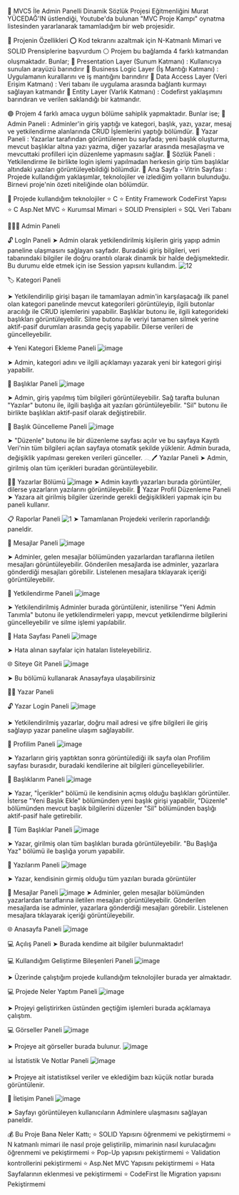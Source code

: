 💠 MVC5 İle Admin Panelli Dinamik Sözlük Projesi
Eğitmenliğini Murat YÜCEDAĞ'IN üstlendiği, Youtube'da bulunan "MVC Proje Kampı" oynatma listesinden yararlanarak tamamladığım bir web projesidir.

💠 Projenin Özellikleri
⭕ Kod tekrarını azaltmak için N-Katmanlı Mimari ve SOLID Prensiplerine başvurdum
⚪ Projem bu bağlamda 4 farklı katmandan oluşmaktadır. Bunlar;
🔸 Presentation Layer (Sunum Katmanı) : Kullanıcıya sunulan arayüzü barındırır
🔸 Business Logic Layer (İş Mantığı Katmanı) : Uygulamanın kurallarını ve iş mantığını barındırır
🔸 Data Access Layer (Veri Erişim Katmanı) : Veri tabanı ile uygulama arasında bağlantı kurmayı sağlayan katmandır
🔸 Entity Layer (Varlık Katmanı) : Codefirst yaklaşımını barındıran ve verilen saklandığı bir katmandır.

🟣 Projem 4 farklı amaca uygun bölüme sahiplik yapmaktadır. Bunlar ise;
🔹 Admin Paneli : Adminler'in giriş yaptığı ve kategori, başlık, yazı, yazar, mesaj ve yetkilendirme alanlarında CRUD İşlemlerini yaptığı bölümdür.
🔹 Yazar Paneli : Yazarlar tarafından görüntülenen bu sayfada; yeni başlık oluşturma, mevcut başlıklar altına yazı yazma, diğer yazarlar arasında mesajlaşma ve mevcuttaki profilleri için düzenleme yapmasını sağlar.
🔹 Sözlük Paneli : Yetkilendirme ile birlikte login işlemi yapılmadan herkesin girip tüm başlıklar altındaki yazıları görüntüleyebildiği bölümdür.
🔹 Ana Sayfa - Vitrin Sayfası : Projede kullandığım yaklaşımlar, teknolojiler ve izlediğim yolların bulunduğu. Birnevi proje'nin özeti niteliğinde olan bölümdür.

🔵 Projede kullandığım teknolojiler
⭐ C
⭐ Entity Framework CodeFirst Yapısı
⭐ C Asp.Net MVC
⭐ Kurumsal Mimari
⭐ SOLID Prensipleri
⭐ SQL Veri Tabanı

🧑🏻‍💻 Admin Paneli


🔓 LogIn Paneli
➤ Admin olarak yetkilendirilmiş kişilerin giriş yapıp admin paneline ulaşmasını sağlayan sayfadır. Buradaki giriş bilgileri, veri tabanındaki bilgiler ile doğru orantılı olarak dinamik bir halde değişmektedir. Bu durumu elde etmek için ise Session yapısını kullandım.
![12](https://github.com/user-attachments/assets/fc264a1e-0e64-43c8-98f0-38b8bf964cb3)

🏷️ Kategori Paneli

➤ Yetkilendirilip girişi başarı ile tamamlayan admin'in karşılaşacağı ilk panel olan kategori panelinde mevcut kategorileri görüntüleyip, ilgili butonlar aracılığı ile CRUD işlemlerini yapabilir. Başlıklar butonu ile, ilgili kategorideki başlıkları görüntüleyebilir. Silme butonu ile veriyi tamamen silmek yerine aktif-pasif durumları arasında geçiş yapabilir. Dilerse verileri de güncelleyebilir.

➕ Yeni Kategori Ekleme Paneli
![image](https://github.com/user-attachments/assets/c3499f1e-c452-4122-80ee-4acb0c9839bd)

➤ Admin, kategori adını ve ilgili açıklamayı yazarak yeni bir kategori girişi yapabilir.

📣 Başlıklar Paneli
![image](https://github.com/user-attachments/assets/3577d08f-00e2-43b3-af9a-455dbcb24afb)

➤ Admin, giriş yapılmış tüm bilgileri görüntüleyebilir. Sağ tarafta bulunan "Yazılar" butonu ile, ilgili başlığa ait yazıları görüntüleyebilir. "Sil" butonu ile birlikte başlıkları aktif-pasif olarak değiştirebilir.

🔄 Başlık Güncelleme Paneli
![image](https://github.com/user-attachments/assets/cd041b66-4377-4789-9d2a-dadb61597fb1)


➤ "Düzenle" butonu ile bir düzenleme sayfası açılır ve bu sayfaya Kayıtlı Veri'nin tüm bilgileri açılan sayfaya otomatik şekilde yüklenir. Admin burada, değişiklik yapılması gereken verileri günceller.
𓂃🖊 Yazılar Paneli
➤ Admin, girilmiş olan tüm içerikleri buradan görüntüleyebilir.

✍🏼 Yazarlar Bölümü
![image](https://github.com/user-attachments/assets/fd864dc8-7b94-4a26-aea3-156f466c7b3d)
➤ Admin kayıtlı yazarları burada görüntüler, dilerse yazarların yazılarını görüntüleyebilir.
🔄 Yazar Profil Düzenleme Paneli
➤ Yazara ait girilmiş bilgiler üzerinde gerekli değişiklikleri yapmak için bu paneli kullanır.

📋 Raporlar Paneli
![1](https://github.com/user-attachments/assets/364f9f07-18fb-45a0-8887-415b57bd1dee)
➤ Tamamlanan Projedeki verilerin raporlandığı paneldir.

📨 Mesajlar Paneli
![image](https://github.com/user-attachments/assets/5f14f209-144e-44f9-9a2e-8fc92d95f922)

➤ Adminler, gelen mesajlar bölümünden yazarlardan taraflarına iletilen mesajları görüntüleyebilir. Gönderilen mesajlarda ise adminler, yazarlara gönderdiği mesajları görebilir. Listelenen mesajlara tıklayarak içeriği görüntüleyebilir.

🔑 Yetkilendirme Paneli
![image](https://github.com/user-attachments/assets/f331e22f-038b-48d1-b813-03ecadac156d)

➤ Yetkilendirilmiş Adminler burada görüntülenir, istenilirse "Yeni Admin Tanımla" butonu ile yetkilendirmeleri yapıp, mevcut yetkilendirme bilgilerini güncelleyebilir ve silme işlemi yapılabilir.

🚫 Hata Sayfası Paneli
![image](https://github.com/user-attachments/assets/e28ba415-b7b9-4dd7-aff5-9e3e530c2f7c)

➤ Hata alınan sayfalar için hataları listeleyebiliriz.

🌐 Siteye Git Paneli
![image](https://github.com/user-attachments/assets/702e3d68-cb8f-4108-a3c9-ec4ff0bf928a)


➤ Bu bölümü kullanarak Anasayfaya ulaşabilirsiniz

✍🏼 Yazar Paneli

🔓 Yazar Login Paneli
![image](https://github.com/user-attachments/assets/9d9e2479-e55f-4db0-b920-ebbb7890d803)

➤ Yetkilendirilmiş yazarlar, doğru mail adresi ve şifre bilgileri ile giriş sağlayıp yazar paneline ulaşım sağlayabilir.

🪪 Profilim Paneli
![image](https://github.com/user-attachments/assets/f5f124ef-b760-4161-9c01-9a2ae577d29a)

➤ Yazarların giriş yaptıktan sonra görüntülediği ilk sayfa olan Profilim sayfası burasıdır, buradaki kendilerine ait bilgileri güncelleyebilirler.

📣 Başlıklarım Paneli
![image](https://github.com/user-attachments/assets/2476ff0c-e86e-4fd8-8ec6-3d7eb7c02095)

➤ Yazar, "İçerikler" bölümü ile kendisinin açmış olduğu başlıkları görüntüler. İsterse "Yeni Başlık Ekle" bölümünden yeni başlık girişi yapabilir, "Düzenle" bölümünden mevcut başlık bilgilerini düzenler "Sil" bölümünden başlığı aktif-pasif hale getirebilir.

📣 Tüm Başlıklar Paneli
![image](https://github.com/user-attachments/assets/ea9c9b0d-ac07-4dac-a2b7-47b1e9a98a6d)

➤ Yazar, girilmiş olan tüm başlıkları burada görüntüleyebilir. "Bu Başlığa Yaz" bölümü ile başlığa yorum yapabilir.

📝 Yazılarım Paneli
![image](https://github.com/user-attachments/assets/43b66f52-cb9d-4201-b30b-d428a717306c)

➤ Yazar, kendisinin girmiş olduğu tüm yazıları burada görüntüler

📨 Mesajlar Paneli
![image](https://github.com/user-attachments/assets/59f14429-ddb9-4d8a-844c-fa115cde4581)
➤ Adminler, gelen mesajlar bölümünden yazarlardan taraflarına iletilen mesajları görüntüleyebilir. Gönderilen mesajlarda ise adminler, yazarlara gönderdiği mesajları görebilir. Listelenen mesajlara tıklayarak içeriği görüntüleyebilir.


🌐 Anasayfa Paneli
![image](https://github.com/user-attachments/assets/fd852e0c-87ee-4582-89af-ecd739b04e1e)


💻 Açılış Paneli
➤ Burada kendime ait bilgiler bulunmaktadır!

💻 Kullandığım Geliştirme Bileşenleri Paneli
![image](https://github.com/user-attachments/assets/bafaf462-e085-418a-9659-3bbd98fb7049)


➤ Üzerinde çalıştığım projede kullandığım teknolojiler burada yer almaktadır.

💻 Projede Neler Yaptım Paneli
![image](https://github.com/user-attachments/assets/8497bdc2-c56d-40db-84ce-2f1de3b33738)

➤ Projeyi geliştirirken üstünden geçtiğim işlemleri burada açıklamaya çalıştım.

💻 Görseller Paneli
![image](https://github.com/user-attachments/assets/443f721d-3dc7-40c5-a639-b41e2845f143)

➤ Projeye ait görseller burada bulunur.
![image](https://github.com/user-attachments/assets/9e3f3f87-a809-4c3e-987a-d230c975fa1e)


📊 İstatistik Ve Notlar Paneli
![image](https://github.com/user-attachments/assets/564f1ab7-f4ca-4502-bc99-9acf3641e6a7)

➤ Projeye ait istatistiksel veriler ve eklediğim bazı küçük notlar burada görüntülenir.

📩 İletişim Paneli
![image](https://github.com/user-attachments/assets/4c6c90fe-5761-42f2-b6ef-785eded0d8b7)

➤ Sayfayı görüntüleyen kullanıcıların Adminlere ulaşmasını sağlayan paneldir.

💰 Bu Proje Bana Neler Kattı;
⭐ SOLID Yapısını öğrenmemi ve pekiştirmemi
⭐ N katmanlı mimari ile nasıl proje geliştirilip, mimarinin nasıl kurulacağını öğrenmemi ve pekiştirmemi
⭐ Pop-Up yapısını pekiştirmemi
⭐ Validation kontrollerini pekiştirmemi
⭐ Asp.Net MVC Yapısını pekiştirmemi
⭐ Hata Sayfalarının eklenmesi ve pekiştirmemi
⭐ CodeFirst İle Migration yapısını Pekiştirmemi
